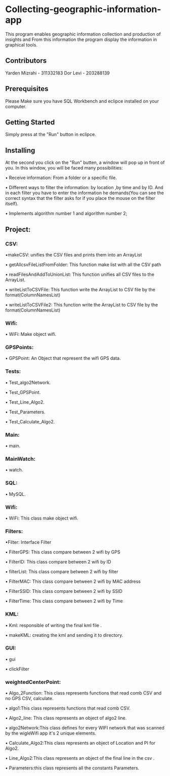 # Collecting-geographic-information-app
This program enables geographic information collection and production of insights
and From this information the program display the information in graphical tools.

## Contributors
Yarden Mizrahi - 311332183
Dor Levi - 203288139

## Prerequisites
Please Make sure you have SQL Workbench and eclipce installed on your computer. 

## Getting Started
 Simply press at the "Run" button in eclipce.

## Installing
At the second you click on the "Run" butten, a window will pop up in front of you.
In this window, you will be faced many possibilities:

• Receive information: From a folder or a specific file.

• Different ways to filter the information: by location ,by time and by ID. And in each filter you have to enter the information he demands(You can see the correct syntax that the filter asks for if you place the mouse on the filter itself).

• Implements algorithm number 1 and algorithm number 2;

## Project:

### CSV:
•makeCSV: unifies the CSV files and prints them into an ArrayList

• getAllcsvFileListFromFolder: This function make list with all the CSV path

• readFilesAndAddToUnionList: This function unifies all CSV files to the ArrayList.

• writeListToCSVFile: This function write the ArrayList to CSV file by the format(ColumnNamesList)

• writeListToCSVFile2: This function write the ArrayList to CSV file by the format(ColumnNamesList)

### Wifi:
• WiFi: Make object wifi. 

### GPSPoints:
• GPSPoint: An Object that represent the wifi GPS data.

### Tests:
• Test_algo2Network.

• Test_GPSPoint.

• Test_Line_Algo2.

• Test_Parameters.

• Test_Calculate_Algo2.

### Main:
• main.

### MainWatch:
• watch.

### SQL:
• MySQL.

### Wifi:
• WiFi: This class make object wifi.

### Filters:
•Filter: Interface Filter

• FilterGPS: This class compare between 2 wifi by GPS

• FilterID: This class compare between 2 wifi by ID

• filterList: This class compare between 2 wifi by filter

• FilterMAC: This class compare between 2 wifi by MAC address

• FilterSSID: This class compare between 2 wifi by SSID

• FilterTime: This class compare between 2 wifi by Time

### KML:
• Kml: responsible of writing the final kml file .

•	makeKML: creating the kml and sending it to directory.

### GUI:
• gui

• clickFilter

### weightedCenterPoint:
• Algo_2Function: This class represents functions that read comb CSV and no GPS CSV, calculate.

• algo1:This class represents functions that read comb CSV.

• Algo2_line:  This class represents an object of algo2 line.

• algo2Network:This class defines for every WIFI network that was scanned by the wigleWifi app it's 2 unique elements.

• Calculate_Algo2:This class represents an object of Location and PI for Algo2.

• Line_Algo2:This class represents an object of the final line in the csv .

• Parameters:this class represents all the constants Parameters.

